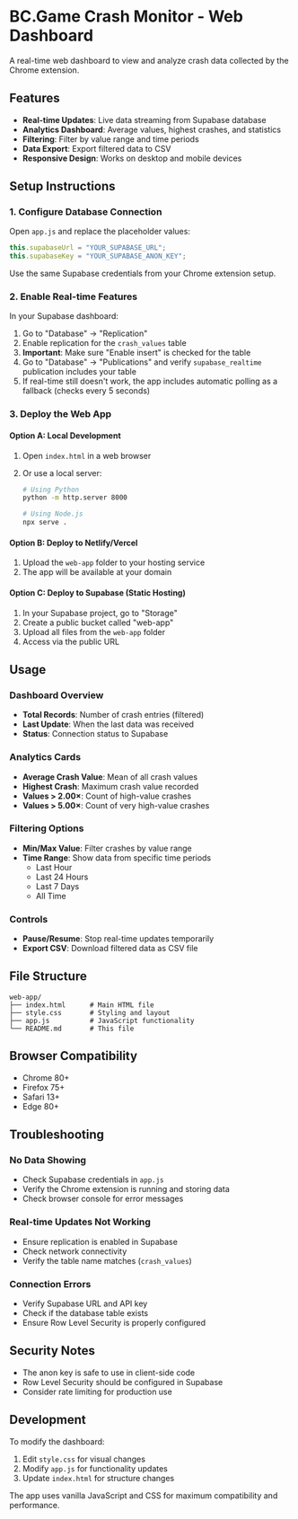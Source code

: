 # BC.Game Crash Monitor - Web Dashboard

A real-time web dashboard to view and analyze crash data collected by the Chrome extension.

## Features

- **Real-time Updates**: Live data streaming from Supabase database
- **Analytics Dashboard**: Average values, highest crashes, and statistics
- **Filtering**: Filter by value range and time periods
- **Data Export**: Export filtered data to CSV
- **Responsive Design**: Works on desktop and mobile devices

## Setup Instructions

### 1. Configure Database Connection

Open `app.js` and replace the placeholder values:

```javascript
this.supabaseUrl = "YOUR_SUPABASE_URL";
this.supabaseKey = "YOUR_SUPABASE_ANON_KEY";
```

Use the same Supabase credentials from your Chrome extension setup.

### 2. Enable Real-time Features

In your Supabase dashboard:

1. Go to "Database" → "Replication"
2. Enable replication for the `crash_values` table
3. **Important**: Make sure "Enable insert" is checked for the table
4. Go to "Database" → "Publications" and verify `supabase_realtime` publication includes your table
5. If real-time still doesn't work, the app includes automatic polling as a fallback (checks every 5 seconds)

### 3. Deploy the Web App

#### Option A: Local Development

1. Open `index.html` in a web browser
2. Or use a local server:

   ```bash
   # Using Python
   python -m http.server 8000

   # Using Node.js
   npx serve .
   ```

#### Option B: Deploy to Netlify/Vercel

1. Upload the `web-app` folder to your hosting service
2. The app will be available at your domain

#### Option C: Deploy to Supabase (Static Hosting)

1. In your Supabase project, go to "Storage"
2. Create a public bucket called "web-app"
3. Upload all files from the `web-app` folder
4. Access via the public URL

## Usage

### Dashboard Overview

- **Total Records**: Number of crash entries (filtered)
- **Last Update**: When the last data was received
- **Status**: Connection status to Supabase

### Analytics Cards

- **Average Crash Value**: Mean of all crash values
- **Highest Crash**: Maximum crash value recorded
- **Values > 2.00×**: Count of high-value crashes
- **Values > 5.00×**: Count of very high-value crashes

### Filtering Options

- **Min/Max Value**: Filter crashes by value range
- **Time Range**: Show data from specific time periods
  - Last Hour
  - Last 24 Hours
  - Last 7 Days
  - All Time

### Controls

- **Pause/Resume**: Stop real-time updates temporarily
- **Export CSV**: Download filtered data as CSV file

## File Structure

```
web-app/
├── index.html      # Main HTML file
├── style.css       # Styling and layout
├── app.js          # JavaScript functionality
└── README.md       # This file
```

## Browser Compatibility

- Chrome 80+
- Firefox 75+
- Safari 13+
- Edge 80+

## Troubleshooting

### No Data Showing

- Check Supabase credentials in `app.js`
- Verify the Chrome extension is running and storing data
- Check browser console for error messages

### Real-time Updates Not Working

- Ensure replication is enabled in Supabase
- Check network connectivity
- Verify the table name matches (`crash_values`)

### Connection Errors

- Verify Supabase URL and API key
- Check if the database table exists
- Ensure Row Level Security is properly configured

## Security Notes

- The anon key is safe to use in client-side code
- Row Level Security should be configured in Supabase
- Consider rate limiting for production use

## Development

To modify the dashboard:

1. Edit `style.css` for visual changes
2. Modify `app.js` for functionality updates
3. Update `index.html` for structure changes

The app uses vanilla JavaScript and CSS for maximum compatibility and performance.
